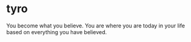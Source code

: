 # tyro

You become what you believe. You are where you are today in your life based on everything you have believed.
